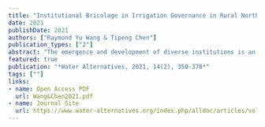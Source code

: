 ```yaml
---
title: "Institutional Bricolage in Irrigation Governance in Rural Northwest China: Diversity, Legitimacy, and Persistence"
date: 2021
publishDate: 2021
authors: ["Raymond Yu Wang & Tipeng Chen"]
publication_types: ["2"]
abstract: "The emergence and development of diverse institutions is an important yet understudied subject in community-based irrigation governance. Drawing on empirical evidence gathered from 30 administrative villages located in the upstream Yellow River, northwest China, this paper builds on the theoretical perspective of institutional bricolage and adopts an interpretative approach to examining diversity, legitimacy and the persistence of different institutional modalities in the case-study area. It is shown that monocentric, polycentric, bureaucratic and individualised institutions emerge and co-exist in a relatively small area and have been sustained by various sources of legitimacy. Moreover, the process of legitimisation is heterogeneous, as the various institutional modalities have drawn their legitimacy from different sources. These may be both internal and external, synthesise and contradict simultaneously, and change as the irrigation institutions initiate, operate and evolve. The findings connect irrigation institutions with everyday practices, which are non-linear and uncertain, thus bringing about a more nuanced understanding of institutional bricolage and offering more in-depth explanations for the puzzles of why institutions demonstrate different characteristics in similar contexts and why some institutions persist when faced with challenges and tension."
featured: true
publication: "*Water Alternatives, 2021, 14(2), 350-370*"
tags: [""]
links: 
- name: Open Access PDF
  url: Wang&Chen2021.pdf 
- name: Journal Site
  url: https://www.water-alternatives.org/index.php/alldoc/articles/vol14/v14issue2/632-a14-2-10
---
```

